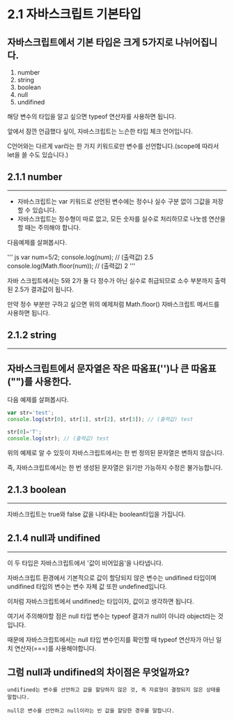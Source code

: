 2.1 자바스크립트 기본타입
=======================

## 자바스크립트에서 기본 타입은 크게 5가지로 나뉘어집니다.
1. number
2. string
3. boolean
4. null
5. undifined

해당 변수의 타입을 알고 싶으면 typeof 연산자를 사용하면 됩니다.

앞에서 잠깐 언급했다 싶이, 자바스크립트는 느슨한 타입 체크 언어입니다.

C언어와는 다르게 var라는 한 가지 키워드로만 변수를 선언합니다.(scope에 따라서 let을 쓸 수도 있습니다.)

## 2.1.1 number
------------
- 자바스크립트는 var 키워드로 선언된 변수에는 정수나 실수 구분 없이 그값을 저장 할 수 있습니다.
- 자바스크립트는 정수형이 따로 없고, 모든 숫자를 실수로 처리하므로 나눗셈 연산을 할 때는 주의해야 합니다.

다음예제를 살펴봅시다.

''' js
var num=5/2;
console.log(num);               // (출력값) 2.5
console.log(Math.floor(num));   // (출력값) 2
'''

자바 스크립트에서는 5와 2가 둘 다 정수가 아닌 실수로 취급되므로 소수 부분까지 출력된 2.5가 결과값이 됩니다.

만약 정수 부분만 구하고 싶으면 위의 예제처럼 Math.floor() 자바스크립트 메서드를 사용하면 됩니다.

## 2.1.2 string
-------------
## 자바스크립트에서 문자열은 작은 따옴표('')나 큰 따옴표("")를 사용한다.

다음 예제를 살펴봅시다.

```js
var str='test';
console.log(str[0], str[1], str[2], str[3]); // (출력값) test

str[0]='T';
console.log(str); // (출력값) test
```
 
위의 예제로 알 수 있듯이 자바스크립트에서는 한 번 정의된 문자열은 변하지 않습니다.

즉, 자바스크립트에서는 한 번 생성된 문자열은 읽기만 가능하지 수정은 불가능합니다.

## 2.1.3 boolean
--------------

자바스크립트는 true와 false 값을 나타내는 boolean타입을 가집니다.

## 2.1.4 null과 undifined
----------------------

이 두 타입은 자바스크립트에서 '값이 비어있음'을 나타냅니다. 

자바스크립트 환경에서 기본적으로 값이 할당되지 않은 변수는 undifined 타입이며 undifined 타입의 변수는 변수 자체 값 또한 undefined입니다. 

이처럼 자바스크립트에서 undifined는 타입이자, 값이고 생각하면 됩니다.

여기서 주의해야할 점은 null 타입 변수는 typeof 결과가 null이 아니라 object라는 것입니다. 

때문에 자바스크립트에서는 null 타입 변수인지를 확인할 때 typeof 연산자가 아닌 일치 연산자(===)를 사용해야합니다.

그럼 null과 undifined의 차이점은 무엇일까요?
-------------------------------------------

```
undifined는 변수를 선언하고 값을 할당하지 않은 것, 즉 자료형이 결정되지 않은 상태를 말합니다.

null은 변수를 선언하고 null이라는 빈 값을 할당한 경우를 말합니다.
```